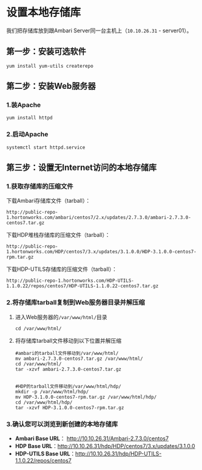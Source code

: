 设置本地存储库
================================================================================
我们把存储库放到跟Ambari Server同一台主机上（`10.10.26.31` - server01）。

## 第一步：安装可选软件
```shell
yum install yum-utils createrepo
```

## 第二步：安装Web服务器

### 1.装Apache
```shell
yum install httpd
```

### 2.启动Apache
```shell
systemctl start httpd.service
```

## 第三步：设置无Internet访问的本地存储库

### 1.获取存储库的压缩文件
下载Ambari存储库文件（tarball）：
```
http://public-repo-1.hortonworks.com/ambari/centos7/2.x/updates/2.7.3.0/ambari-2.7.3.0-centos7.tar.gz
```
下载HDP堆栈存储库的压缩文件（tarball）：
```shell
http://public-repo-1.hortonworks.com/HDP/centos7/3.x/updates/3.1.0.0/HDP-3.1.0.0-centos7-rpm.tar.gz
```
下载HDP-UTILS存储库的压缩文件（tarball）：
```
http://public-repo-1.hortonworks.com/HDP-UTILS-1.1.0.22/repos/centos7/HDP-UTILS-1.1.0.22-centos7.tar.gz
```

### 2.将存储库tarball复制到Web服务器目录并解压缩
1. 进入Web服务器的`/var/www/html/`目录
    ```shell
    cd /var/www/html/
    ```
2. 将存储库tarball文件移动到以下位置并解压缩
    ```shell
    #ambari的tarball文件移动到/var/www/html/
    mv ambari-2.7.3.0-centos7.tar.gz /var/www/html/
    cd /var/www/html/
    tar -xzvf ambari-2.7.3.0-centos7.tar.gz


    #HDP的tarball文件移动到/var/www/html/hdp/
    mkdir -p /var/www/html/hdp/
    mv HDP-3.1.0.0-centos7-rpm.tar.gz /var/www/html/hdp/
    cd /var/www/html/hdp/
    tar -xzvf HDP-3.1.0.0-centos7-rpm.tar.gz
    ```
### 3.确认您可以浏览到新创建的本地存储库
+ **Ambari Base URL**： http://10.10.26.31/Ambari-2.7.3.0/centos7
+ **HDP Base URL**：http://10.10.26.31/hdp/HDP/centos7/3.x/updates/3.1.0.0
+ **HDP-UTILS Base URL**：http://10.10.26.31/hdp/HDP-UTILS-1.1.0.22/repos/centos7
